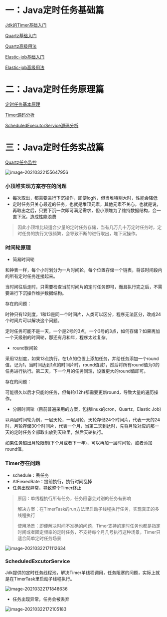 # 一：Java定时任务基础篇

[Jdk的Timer基础入门](https://github.com/Rocks526/Java-Notes/blob/master/docs/Java/Java定时任务/Timer基础入门.md)

[Quartz基础入门](https://github.com/Rocks526/Java-Notes/blob/master/docs/Java/Java定时任务/Quartz基础入门.md)

[Quartz高级用法](https://github.com/Rocks526/Java-Notes/blob/master/docs/Java/Java定时任务/Quartz高级用法.md)

[Elastic-job基础入门](https://github.com/Rocks526/Java-Notes/blob/master/docs/Java/Java定时任务/Elastic-job基础入门.md)

[Elastic-job高级用法](https://github.com/Rocks526/Java-Notes/blob/master/docs/Java/Java定时任务/Elastic-job高级用法.md)

# 二：Java定时任务原理篇

[定时任务基本原理](https://github.com/Rocks526/Java-Notes/blob/master/docs/Java/Java定时任务/定时任务基本原理.md)

[Timer源码分析](https://github.com/Rocks526/Java-Notes/blob/master/docs/Java/Java定时任务/Timer源码分析.md)

[ScheduledExecutorService源码分析](https://github.com/Rocks526/Java-Notes/blob/master/docs/Java/Java定时任务/ScheduledExecutorService源码分析.md)

# 三：Java定时任务实战篇

[Quartz任务监控](https://github.com/Rocks526/Java-Notes/blob/master/docs/Java/Java定时任务/Quartz任务监控.md)



















![image-20210322155647956](C:\Users\lizhaoxuan\AppData\Roaming\Typora\typora-user-images\image-20210322155647956.png)

### 小顶堆实现方案存在的问题

- 每次取出，都需要进行下沉操作，即便logN，但当堆特别大时，性能会降低
- 定时任务只关心最近的任务，也就是堆顶元素，其他元素不关心，也就是说，再取出之后，只要下沉一次即可满足需求，但小顶堆为了维持数据结构，会一直下沉，造成性能浪费

> 因此小顶堆比较适合少量的定时任务存储，当有几万几十万定时任务时，定时任务的执行又很频繁，会导致不断的进行取出，堆下沉操作。

### 时间轮原理

- 简易时间轮

和钟表一样，每个小时划分为一片时间轮，每个位置存储一个链表，将该时间段内的所有定时任务连接起来。

当时间往后走时，只需要检查当前时间片的定时任务即可，而且执行完之后，不需要进行下沉操作维护数据结构。

存在的问题：

时钟只有12刻度，1和13是同一个时间片，人类可以区分，程序无法区分，改成24个时间片可以解决这个问题。

定时任务可能不是一天，一个是2号的3点，一个3号的3点，如何存储？如果再加一个天级别的时间轮，那还有月和年，程序太过复杂。

- round世间轮

采用12刻度，如果13点执行，在1点的位置上添加任务，并给任务添加一个round值，记为1，当时间达到1点的时间片时，round值减1，然后将所有round值为0的任务进行执行。第二天，下一个月的任务同理，设置更大的round值即可。

存在的问题：

可能很久以后才只能的任务，但每轮(12h)都需要更新round，导致大量的遍历操作。

- 分层时间轮（目前普遍采用的方案，包括linux的cron，Quartz，Elastic Job）

以两层时间轮为例，一层天轮，一层月轮，天轮存储24个时间片，代表一天的24时，月轮存储30个时间片，代表一个月，当第二天到达时，先将月轮对应的那一天的定时任务全部取出放到天轮里，然后天轮执行。

如果任务超出月轮限制(下个月或者下一年)，可以再加一层时间轮，或者添加round值。

### Timer存在问题

- schedule：丢任务
- AtFiexedRate：提前执行，执行时间乱掉
- 任务出现异常，导致整个Timer终止

> 原因：单线程执行所有任务，任务阻塞会对别的任务有影响
>
> 解决方案：在TimerTask的run方法里启动子线程执行任务，实现真正的多线程执行
>
> 使用场景：即便解决时间不准确的问题，Timer支持的定时任务也都是指定时间或者固定频率的定时任务，不支持每个月几号执行这种场景，Timer只适合简单定时任务场景

![image-20210322171112634](C:\Users\lizhaoxuan\AppData\Roaming\Typora\typora-user-images\image-20210322171112634.png)

### ScheduledExcutorService

Jdk提供的定时任务线程池，解决Timer单线程调用，任务阻塞的问题，实际上就是在TimerTask里启动子线程执行。

![image-20210322171848636](C:\Users\lizhaoxuan\AppData\Roaming\Typora\typora-user-images\image-20210322171848636.png)

- 任务出现异常，任务会被丢弃

![image-20210322172105183](C:\Users\lizhaoxuan\AppData\Roaming\Typora\typora-user-images\image-20210322172105183.png)